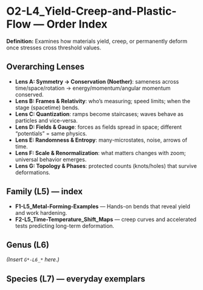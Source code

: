 # O2-L4_Yield-Creep-and-Plastic-Flow — Order Index
**Definition:** Examines how materials yield, creep, or permanently deform once stresses cross threshold values.

## Overarching Lenses

- **Lens A: Symmetry -> Conservation (Noether)**: sameness across time/space/rotation → energy/momentum/angular momentum conserved.
- **Lens B: Frames & Relativity**: who’s measuring; speed limits; when the stage (spacetime) bends.
- **Lens C: Quantization**: ramps become staircases; waves behave as particles and vice-versa.
- **Lens D: Fields & Gauge**: forces as fields spread in space; different “potentials” = same physics.
- **Lens E: Randomness & Entropy**: many-microstates, noise, arrows of time.
- **Lens F: Scale & Renormalization**: what matters changes with zoom; universal behavior emerges.
- **Lens G: Topology & Phases**: protected counts (knots/holes) that survive deformations.

## Family (L5) — index
- **F1-L5_Metal-Forming-Examples** — Hands-on bends that reveal yield and work hardening.
- **F2-L5_Time-Temperature_Shift_Maps** — creep curves and accelerated tests predicting long-term deformation.
## Genus (L6)
_(Insert `G*-L6_*` here.)_

## Species (L7) — everyday exemplars

